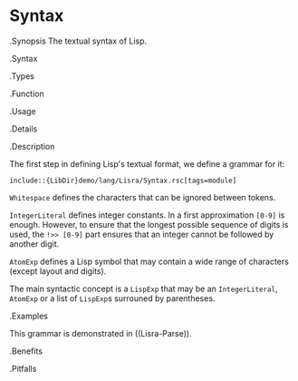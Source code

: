 # Syntax

.Synopsis
The textual syntax of Lisp.

.Syntax

.Types

.Function
       
.Usage

.Details

.Description

The first step in defining Lisp's textual format, we define a grammar for it:

```rascal
include::{LibDir}demo/lang/Lisra/Syntax.rsc[tags=module]
```

                
`Whitespace` defines the characters that can be ignored between tokens.

`IntegerLiteral` defines integer constants. In a first approximation `[0-9]` is enough.
However, to ensure that the longest possible sequence of digits is used, the `!>> [0-9]` part
ensures that an integer cannot be followed by another digit.

`AtomExp` defines a Lisp symbol that may contain a wide range of characters (except layout and digits).

The main syntactic concept is a `LispExp` that may be an `IntegerLiteral`, `AtomExp` or a list
of `LispExp`s surrouned by parentheses.

.Examples

This grammar is demonstrated in ((Lisra-Parse)).

.Benefits

.Pitfalls

